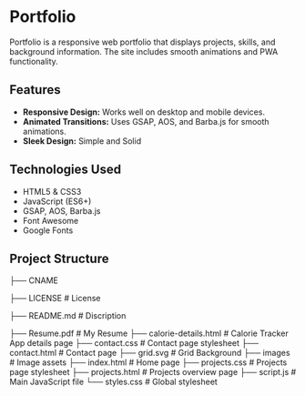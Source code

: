 # Portfolio

 Portfolio is a responsive web portfolio that displays projects, skills, and background information. The site includes smooth animations and PWA functionality.

## Features

- **Responsive Design:** Works well on desktop and mobile devices.
- **Animated Transitions:** Uses GSAP, AOS, and Barba.js for smooth animations.
- **Sleek Design:** Simple and Solid

## Technologies Used

- HTML5 & CSS3
- JavaScript (ES6+)
- GSAP, AOS, Barba.js
- Font Awesome
- Google Fonts

## Project Structure

├── CNAME

├── LICENSE                # License

├── README.md              # Discription

├── Resume.pdf             # My Resume
├── calorie-details.html   # Calorie Tracker App details page
├── contact.css            # Contact page stylesheet
├── contact.html           # Contact page
├── grid.svg               # Grid Background
├── images                 # Image assets
├── index.html             # Home page
├── projects.css           # Projects page stylesheet
├── projects.html          # Projects overview page
├── script.js              # Main JavaScript file
└── styles.css             # Global stylesheet 
